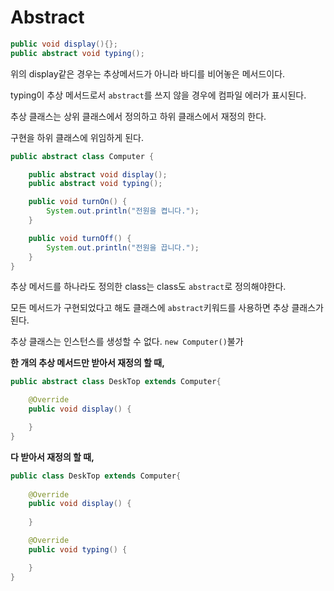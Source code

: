 # Abstract

```java
public void display(){};
public abstract void typing();
```

위의 display같은 경우는 추상메서드가 아니라 바디를 비어놓은 메서드이다.

typing이 추상 메서드로서 `abstract`를 쓰지 않을 경우에 컴파일 에러가 표시된다.



추상 클래스는 상위 클래스에서 정의하고 하위 클래스에서 재정의 한다.

구현을 하위 클래스에 위임하게 된다.



```java
public abstract class Computer {

    public abstract void display();
    public abstract void typing();

    public void turnOn() {
        System.out.println("전원을 켭니다.");
    }

    public void turnOff() {
        System.out.println("전원을 끕니다.");
    }
}

```

추상 메서드를 하나라도 정의한 class는 class도 `abstract`로 정의해야한다.

모든 메서드가 구현되었다고 해도 클래스에 `abstract`키워드를 사용하면 추상 클래스가 된다.

추상 클래스는 인스턴스를 생성할 수 없다. `new Computer()`불가





**한 개의 추상 메서드만 받아서 재정의 할 때,**

```java
public abstract class DeskTop extends Computer{

    @Override
    public void display() {

    }
}

```



**다 받아서 재정의 할 때,**

```java
public class DeskTop extends Computer{
    
    @Override
    public void display() {
        
    }

    @Override
    public void typing() {

    }
}
```

